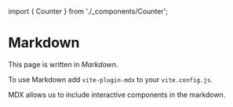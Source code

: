 import { Counter } from './_components/Counter';

# Markdown

This page is written in _Markdown_.

To use Markdown add `vite-plugin-mdx` to your `vite.config.js`.

MDX allows us to include interactive components in the markdown. <Counter/>
